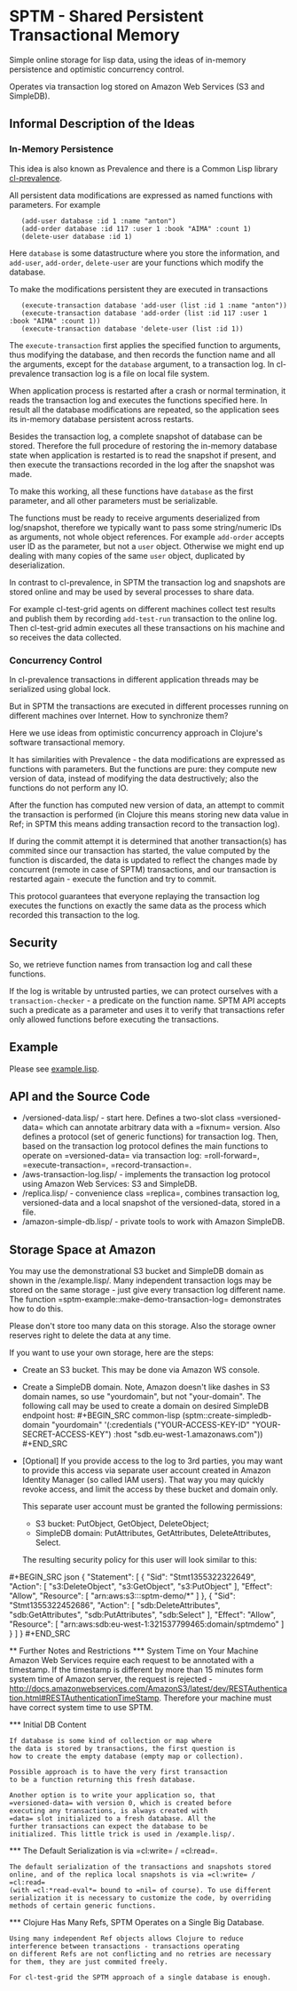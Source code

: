 # SPTM - Shared Persistent Transactional Memory

Simple online storage for lisp data, using the ideas of in-memory 
persistence and optimistic concurrency control.

Operates via transaction log stored on Amazon Web Services (S3 and SimpleDB).

## Informal Description of the Ideas
### In-Memory Persistence

This idea is also known as Prevalence and there is a Common Lisp
library [cl-prevalence](http://common-lisp.net/project/cl-prevalence/).

All persistent data modifications are expressed as named functions
with parameters. For example
   
``` common-lisp
   (add-user database :id 1 :name "anton")
   (add-order database :id 117 :user 1 :book "AIMA" :count 1)
   (delete-user database :id 1)
```

Here `database` is some datastructure where you store the information,
and `add-user`, `add-order`, `delete-user` are your functions which
modify the database.
   
To make the modifications persistent they are executed in transactions
``` common-lisp
   (execute-transaction database 'add-user (list :id 1 :name "anton"))
   (execute-transaction database 'add-order (list :id 117 :user 1 :book "AIMA" :count 1))
   (execute-transaction database 'delete-user (list :id 1))
```
   
The `execute-transaction` first applies the specified function to arguments,
thus modifying the database, and then records the function name and all the arguments,
except for the `database` argument, to a transaction log. In cl-prevalence
transaction log is a file on local file system.

When application process is restarted after a crash or normal termination,
it reads the transaction log and executes the functions specified here.
In result all the database modifications are repeated, so the
application sees its in-memory database persistent across restarts.

Besides the transaction log, a complete snapshot of database can be stored.
Therefore the full procedure of restoring the in-memory database state
when application is restarted is to read the snapshot if present, and then
execute the transactions recorded in the log after the snapshot was made.

To make this working, all these functions have `database` as the first
parameter, and all other parameters must be serializable.

The functions must be ready to receive arguments deserialized from log/snapshot,
therefore we typically want to pass some string/numeric IDs as arguments,
not whole object references. For example `add-order` accepts user ID as
the parameter, but not a `user` object. Otherwise we might end up
dealing with many copies of the same `user` object, duplicated by
deserialization.

In contrast to cl-prevalence, in SPTM the transaction log and snapshots
are stored online and may be used by several processes to share data.

For example cl-test-grid agents on different machines collect test
results and publish them by recording `add-test-run` transaction
to the online log. Then cl-test-grid admin executes all these transactions
on his machine and so receives the data collected.
     
### Concurrency Control

In cl-prevalence transactions in different application threads
may be serialized using global lock.

But in SPTM the transactions are executed in different processes
running on different machines over Internet. How to synchronize them?

Here we use ideas from optimistic concurrency approach in Clojure's
software transactional memory.

It has similarities with Prevalence - the data modifications are expressed as
functions with parameters. But the functions are pure: they
compute new version of data, instead of modifying the data destructively;
also the functions do not perform any IO.

After the function has computed new version of data, an attempt to
commit the transaction is performed (in Clojure this means storing
new data value in Ref; in SPTM this means adding transaction record
to the transaction log).

If during the commit attempt it is determined that another transaction(s)
has commited since our transaction has started, the value computed by
the function is discarded, the data is updated to reflect the changes
made by concurrent (remote in case of SPTM) transactions,
and our transaction is restarted again - execute the function and try
to commit.

This protocol guarantees that everyone replaying the transaction log
executes the functions on exactly the same data as the process
which recorded this transaction to the log.

## Security

So, we retrieve function names from transaction log and call these functions.

If the log is writable by untrusted parties, we can protect ourselves with
a `transaction-checker` - a predicate on the function name. SPTM API
accepts such a predicate as a parameter and uses it to verify that
transactions refer only allowed functions before executing the transactions.

## Example
   Please see [example.lisp](example.lisp).
   
## API and the Source Code
   - /versioned-data.lisp/ - start here. Defines a two-slot class
     =versioned-data= which can annotate arbitrary data with a =fixnum= version.
     Also defines a protocol (set of generic functions) for transaction log.
     Then, based on the transaction log protocol defines the main functions to
     operate on =versioned-data= via transaction log: =roll-forward=, 
     =execute-transaction=, =record-transaction=.
   - /aws-transaction-log.lisp/ - implements the transaction log protocol using
     Amazon Web Services: S3 and SimpleDB.
   - /replica.lisp/ - convenience class =replica=, combines transaction log,
     versioned-data and a local snapshot of the versioned-data, stored in a file.
   - /amazon-simple-db.lisp/ - private tools to work with Amazon SimpleDB.

## Storage Space at Amazon
   You may use the demonstrational S3 bucket and SimpleDB domain as shown
   in the /example.lisp/. Many independent transaction logs may be stored
   on the same storage - just give every transaction log different name.
   The function =sptm-example::make-demo-transaction-log= demonstrates how to do this.

   Please don't store too many data on this storage. Also the storage
   owner reserves right to delete the data at any time.

   If you want to use your own storage, here are the steps:
   - Create an S3 bucket. This may be done via Amazon WS console.
   - Create a SimpleDB domain. Note, Amazon doesn't like dashes in S3
     domain names, so use "yourdomain", but  not "your-domain". The following
     call may be used to create a domain on desired SimpleDB endpoint host:
#+BEGIN_SRC common-lisp
       (sptm::create-simpledb-domain "yourdomain"
           '(:credentials ("YOUR-ACCESS-KEY-ID" "YOUR-SECRET-ACCESS-KEY") :host "sdb.eu-west-1.amazonaws.com"))
#+END_SRC     
   - [Optional] If you provide access to the log to 3rd parties, you
     may want to provide this access via separate user account created in
     Amazon Identity Manager (so called IAM users). That way you may quickly
     revoke access, and limit the access by these bucket and domain only.
     
     This separate user account must be granted the following permissions:
     - S3 bucket: PutObject, GetObject, DeleteObject;
     - SimpleDB domain: PutAttributes, GetAttributes, DeleteAttributes, Select.
     
     The resulting security policy for this user will look similar to this:

#+BEGIN_SRC json
     {
       "Statement": [
         {
           "Sid": "Stmt1355322322649",
           "Action": [
             "s3:DeleteObject",
             "s3:GetObject",
             "s3:PutObject"
           ],
           "Effect": "Allow",
           "Resource": [
             "arn:aws:s3:::sptm-demo/*"
           ]
         },
         {
           "Sid": "Stmt1355322452686",
           "Action": [
             "sdb:DeleteAttributes",
             "sdb:GetAttributes",
             "sdb:PutAttributes",
             "sdb:Select"
           ],
           "Effect": "Allow",
           "Resource": [
             "arn:aws:sdb:eu-west-1:321537799465:domain/sptmdemo"
           ]
         }
       ]
     }
#+END_SRC
     
** Further Notes and Restrictions
*** System Time on Your Machine
    Amazon Web Services require each request to be annotated with
    a timestamp. If the timestamp is different by more than 15 minutes
    form system time of Amazon server, the request is rejected - 
    http://docs.amazonwebservices.com/AmazonS3/latest/dev/RESTAuthentication.html#RESTAuthenticationTimeStamp.
    Therefore your machine must have correct system time to use
    SPTM.

*** Initial DB Content
    
    If database is some kind of collection or map where
    the data is stored by transactions, the first question is
    how to create the empty database (empty map or collection).
    
    Possible approach is to have the very first transaction
    to be a function returning this fresh database.

    Another option is to write your application so, that
    =versioned-data= with version 0, which is created before
    executing any transactions, is always created with
    =data= slot initialized to a fresh database. All the
    further transactions can expect the database to be
    initialized. This little trick is used in /example.lisp/.
    
*** The Default Serialization is via =cl:write= / =cl:read=.

    The default serialization of the transactions and snapshots stored
    online, and of the replica local snapshots is via =cl:write= / =cl:read=
    (with =cl:*read-eval*= bound to =nil= of course). To use different
    serialization it is necessary to customize the code, by overriding
    methods of certain generic functions.

*** Clojure Has Many Refs, SPTM Operates on a Single Big Database.

    Using many independent Ref objects allows Clojure to reduce
    interference between transactions - transactions operating
    on different Refs are not conflicting and no retries are necessary
    for them, they are just commited freely.

    For cl-test-grid the SPTM approach of a single database is enough.
